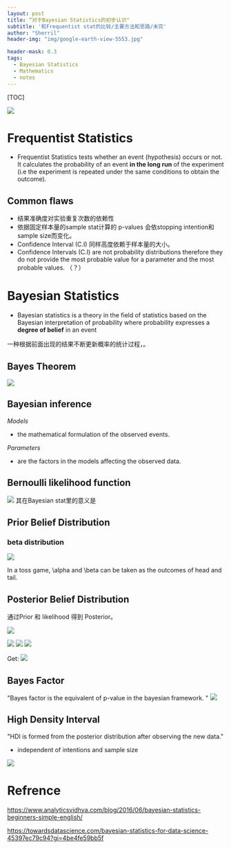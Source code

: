 ```yaml
---
layout: post
title: “对于Bayesian Statistics的初步认识"
subtitle: '和Frequentist stat的比较/主要方法和思路/未完'
author: "Sherril"
header-img: "img/google-earth-view-5553.jpg"

header-mask: 0.3
tags:
  - Bayesian Statistics
  - Mathematics
  - notes
---
```


[TOC]

 ![](https://i.loli.net/2019/07/17/5d2e9dbb3623d34138.jpg)

# Frequentist Statistics 

- Frequentist Statistics tests whether an event (hypothesis) occurs or not. It calculates the probability of an event **in the long run** of the experiment (i.e the experiment is repeated under the same conditions to obtain the outcome).

## Common flaws
- 结果准确度对实验重复次数的依赖性
- 依据固定样本量的sample stat计算的 p-values 会依stopping intention和sample size而变化。
- Confidence Interval (C.I) 同样高度依赖于样本量的大小。
- Confidence Intervals (C.I) are not probability distributions therefore they do not provide the most probable value for a parameter and the most probable values. （？）


# Bayesian Statistics
- Bayesian statistics is a theory in the field of statistics based on the Bayesian interpretation of probability where probability expresses a **degree of belief** in an event

一种根据前面出现的结果不断更新概率的统计过程，。

## Bayes Theorem
![](https://i.loli.net/2019/07/17/5d2e986f7d7db82219.jpg)

## Bayesian inference
*Models* 
- the mathematical formulation of the observed events. 

*Parameters*
- are the factors in the models affecting the observed data. 

## Bernoulli likelihood function
![](https://i.loli.net/2019/07/17/5d2e99a65289d89320.jpg)
其在Bayesian stat里的意义是

## Prior Belief  Distribution
### beta distribution
![](https://i.loli.net/2019/07/17/5d2e99f42580f30096.jpg)
 
 In a toss game, \alpha and \beta can be taken as the outcomes of head and tail.

## Posterior Belief Distribution
通过Prior 和 likelihood 得到 Posterior。

![](https://i.loli.net/2019/07/17/5d2e9df587d6a44359.jpg)


![](https://i.loli.net/2019/07/17/5d2e9be33829356870.jpg)
 ![](https://i.loli.net/2019/07/17/5d2e9bc8403a649028.jpg)
 ![](https://i.loli.net/2019/07/17/5d2e9bf274a5d36991.jpg)

Get: 
![](https://i.loli.net/2019/07/17/5d2e9bd30eb7252170.jpg)


## Bayes Factor

"Bayes factor is the equivalent of p-value in the bayesian framework. "
![](https://i.loli.net/2019/07/17/5d2e9c83cfeca70926.jpg)

## High Density Interval
"HDI is formed from the posterior distribution after observing the new data."
- independent of intentions and sample size

![](https://i.loli.net/2019/07/17/5d2e9d00d504721202.jpg)



# Refrence
https://www.analyticsvidhya.com/blog/2016/06/bayesian-statistics-beginners-simple-english/

https://towardsdatascience.com/bayesian-statistics-for-data-science-45397ec79c94?gi=4be4fe59bb5f


